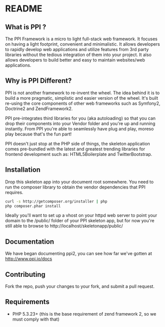 README
======

What is PPI ?
--------------
The PPI Framework is a micro to light full-stack web framework. It focuses on having a light footprint, convenient and minimalistic. It allows developers to rapidly develop web applications and utilize features from 3rd party libraries without the tedious integration of them into your project. It also allows developers to build better and easy to maintain websites/web applications.

Why is PPI Different?
---------------------
PPI is not another framework to re-invent the wheel. The idea behind it is to build a more pragmatic, simplistic and easier version of the wheel. It's built re-using the core components of other web frameworks such as Symfony2, Doctrine2 and ZendFramework2.

PPI pre-integrates third libraries for you (aka autoloading) so that you can drop their components into your Vendor folder and you're up and running instantly. From PPI you're able to seamlessly have plug and play, moreso play because that's the fun part!

PPI doesn't just stop at the PHP side of things, the skeleton application comes pre-bundled with the latest and greatest trending libraries for frontend development such as: HTML5Boilerplate and TwitterBootstrap.


Installation
------------

Drop this skeleton app into your document root somewhere. You need to run the composer library to obtain the vendor dependencies that PPI requires.

``` bash
curl -s http://getcomposer.org/installer | php
php composer.phar install
```

Ideally you'll want to set up a vhost on your httpd web server to point your domain to the /public/ folder of your PPI skeleton app, but for now you're still able to browse to http://localhost/skeletonapp/public/

Documentation
-------------
We have began documenting ppi2, you can see how far we've gotten at http://www.ppi.io/docs

Contributing
------------
Fork the repo, push your changes to your fork, and submit a pull request.

Requirements
------------
* PHP 5.3.23+ (this is the base requirement of zend framework 2, so we must comply with that)
